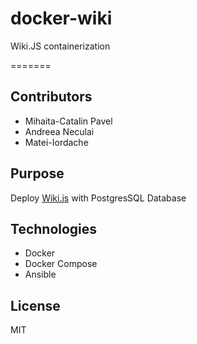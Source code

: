 # docker-wiki
Wiki.JS containerization


=======
## Contributors
 - Mihaita-Catalin Pavel
 - Andreea Neculai
 - Matei-Iordache
## Purpose

Deploy [Wiki.js](https://github.com/Requarks/wiki) with PostgresSQL Database

## Technologies
- Docker
- Docker Compose
- Ansible

## License
MIT
